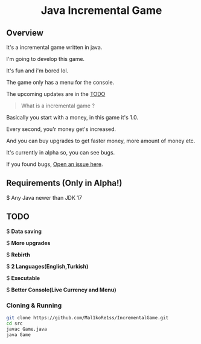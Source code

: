 <h1 align="center">Java Incremental Game</h1>

## Overview

It's a incremental game written in java.

I'm going to develop this game.

It's fun and i'm bored lol.

The game only has a menu for the console.

The upcoming updates are in the [TODO](#todo)

> What is a incremental game ?

Basically you start with a money, in this game it's 1.0.

Every second, you'r money get's increased.

And you can buy upgrades to get faster money, more amount of money etc.

It's currently in alpha so, you can see bugs.

If you found bugs, [Open an issue here](<https://github.com/Mal1koRe1ss/IncrementalGame/issues>).

## Requirements (Only in Alpha!)

$ Any Java newer than JDK 17

## TODO

$ **Data saving**

$ **More upgrades**

$ **Rebirth**

$ **2 Languages(English,Turkish)**

$ **Executable**

$ **Better Console(Live Currency and Menu)**

### Cloning & Running
```bash
git clone https://github.com/Mal1koRe1ss/IncrementalGame.git
cd src
javac Game.java
java Game
```
